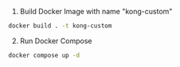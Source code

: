 1. Build Docker Image with name "kong-custom"
```sh
docker build . -t kong-custom
```

2. Run Docker Compose
```sh
docker compose up -d
```

